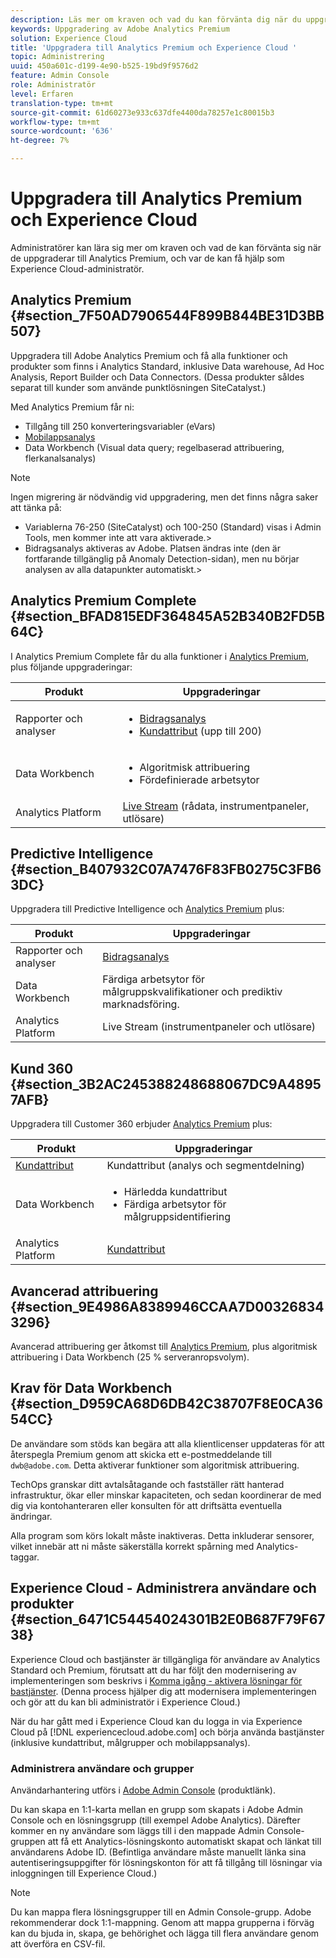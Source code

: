 ```yaml
---
description: Läs mer om kraven och vad du kan förvänta dig när du uppgraderar till Analytics Premium.
keywords: Uppgradering av Adobe Analytics Premium
solution: Experience Cloud
title: 'Uppgradera till Analytics Premium och Experience Cloud '
topic: Administrering
uuid: 450a601c-d199-4e90-b525-19bd9f9576d2
feature: Admin Console
role: Administratör
level: Erfaren
translation-type: tm+mt
source-git-commit: 61d60273e933c637dfe4400da78257e1c80015b3
workflow-type: tm+mt
source-wordcount: '636'
ht-degree: 7%

---
```



# Uppgradera till Analytics Premium och Experience Cloud

Administratörer kan lära sig mer om kraven och vad de kan förvänta sig när de uppgraderar till Analytics Premium, och var de kan få hjälp som Experience Cloud-administratör.

## Analytics Premium {#section_7F50AD7906544F899B844BE31D3BB507}

Uppgradera till Adobe Analytics Premium och få alla funktioner och produkter som finns i Analytics Standard, inklusive Data warehouse, Ad Hoc Analysis, Report Builder och Data Connectors. (Dessa produkter såldes separat till kunder som använde punktlösningen SiteCatalyst.)

Med Analytics Premium får ni:

* Tillgång till 250 konverteringsvariabler (eVars)
* [Mobilappsanalys](https://docs.adobe.com/content/help/en/mobile-services/using/home.html)
* Data Workbench (Visual data query; regelbaserad attribuering, flerkanalsanalys)

>[!NOTE]
>
>Ingen migrering är nödvändig vid uppgradering, men det finns några saker att tänka på:
>
>* Variablerna 76-250 (SiteCatalyst) och 100-250 (Standard) visas i Admin Tools, men kommer inte att vara aktiverade.>
>* Bidragsanalys aktiveras av Adobe. Platsen ändras inte (den är fortfarande tillgänglig på Anomaly Detection-sidan), men nu börjar analysen av alla datapunkter automatiskt.>


## Analytics Premium Complete {#section_BFAD815EDF364845A52B340B2FD5B64C}

I Analytics Premium Complete får du alla funktioner i [Analytics Premium](../admin-getting-started/upgrade-to-analytics-premium.md#section_7F50AD7906544F899B844BE31D3BB507), plus följande uppgraderingar:

| Produkt | Uppgraderingar |
|--- |--- |
| Rapporter och analyser | <ul><li>[Bidragsanalys](https://docs.adobe.com/content/help/en/analytics/analyze/analysis-workspace/virtual-analyst/contribution-analysis/ca-tokens.html)</li><li>[Kundattribut](../attributes/attributes.md#concept_ACFEE7C8B8E94875BA0825CDF4913AF1)  (upp till 200)</li></ul> |
| Data Workbench | <ul><li>Algoritmisk attribuering</li><li>Fördefinierade arbetsytor</li></ul> |
| Analytics Platform | [Live Stream](https://helpx.adobe.com/analytics/kb/getting-started-with-livestream-api.html)  (rådata, instrumentpaneler, utlösare) |

## Predictive Intelligence {#section_B407932C07A7476F83FB0275C3FB63DC}

Uppgradera till Predictive Intelligence och [Analytics Premium](../admin-getting-started/upgrade-to-analytics-premium.md#section_7F50AD7906544F899B844BE31D3BB507) plus:

| Produkt | Uppgraderingar |
|---|---|
| Rapporter och analyser | [Bidragsanalys](https://docs.adobe.com/content/help/en/analytics/analyze/analysis-workspace/virtual-analyst/contribution-analysis/ca-tokens.html) |
| Data Workbench | Färdiga arbetsytor för målgruppskvalifikationer och prediktiv marknadsföring. |
| Analytics Platform | Live Stream (instrumentpaneler och utlösare) |

## Kund 360 {#section_3B2AC245388248688067DC9A48957AFB}

Uppgradera till Customer 360 erbjuder [Analytics Premium](../admin-getting-started/upgrade-to-analytics-premium.md#section_7F50AD7906544F899B844BE31D3BB507) plus:

| Produkt | Uppgraderingar |
|--- |--- |
| [Kundattribut](../attributes/attributes.md) | Kundattribut (analys och segmentdelning) |
| Data Workbench | <ul><li>Härledda kundattribut</li><li>Färdiga arbetsytor för målgruppsidentifiering</li></ul> |
| Analytics Platform | [Kundattribut](../attributes/attributes.md) |

## Avancerad attribuering {#section_9E4986A8389946CCAA7D003268343296}

Avancerad attribuering ger åtkomst till [Analytics Premium](../admin-getting-started/upgrade-to-analytics-premium.md#section_7F50AD7906544F899B844BE31D3BB507), plus algoritmisk attribuering i Data Workbench (25 % serveranropsvolym).

## Krav för Data Workbench {#section_D959CA68D6DB42C38707F8E0CA3654CC}

De användare som stöds kan begära att alla klientlicenser uppdateras för att återspegla Premium genom att skicka ett e-postmeddelande till `dwb@adobe.com`. Detta aktiverar funktioner som algoritmisk attribuering.

TechOps granskar ditt avtalsåtagande och fastställer rätt hanterad infrastruktur, ökar eller minskar kapaciteten, och sedan koordinerar de med dig via kontohanteraren eller konsulten för att driftsätta eventuella ändringar.

Alla program som körs lokalt måste inaktiveras. Detta inkluderar sensorer, vilket innebär att ni måste säkerställa korrekt spårning med Analytics-taggar.

## Experience Cloud - Administrera användare och produkter {#section_6471C54454024301B2E0B687F79F6738}

Experience Cloud och bastjänster är tillgängliga för användare av Analytics Standard och Premium, förutsatt att du har följt den modernisering av implementeringen som beskrivs i [Komma igång - aktivera lösningar för bastjänster](../core-services/core-services.md#concept_07ED1D5C64234E77976E6D572E78FB9C). (Denna process hjälper dig att modernisera implementeringen och gör att du kan bli administratör i Experience Cloud.)

När du har gått med i Experience Cloud kan du logga in via Experience Cloud på [!DNL experiencecloud.adobe.com] och börja använda bastjänster (inklusive kundattribut, målgrupper och mobilappsanalys).

### Administrera användare och grupper

Användarhantering utförs i [Adobe Admin Console](https://helpx.adobe.com/enterprise/help/aedash.html) (produktlänk).

Du kan skapa en 1:1-karta mellan en grupp som skapats i Adobe Admin Console och en lösningsgrupp (till exempel Adobe Analytics). Därefter kommer en ny användare som läggs till i den mappade Admin Console-gruppen att få ett Analytics-lösningskonto automatiskt skapat och länkat till användarens Adobe ID. (Befintliga användare måste manuellt länka sina autentiseringsuppgifter för lösningskonton för att få tillgång till lösningar via inloggningen till Experience Cloud.)

>[!NOTE]
>
>Du kan mappa flera lösningsgrupper till en Admin Console-grupp. Adobe rekommenderar dock 1:1-mappning. Genom att mappa grupperna i förväg kan du bjuda in, skapa, ge behörighet och lägga till flera användare genom att överföra en CSV-fil.
